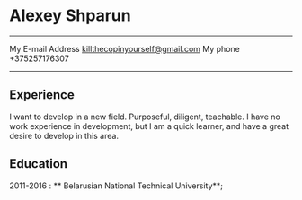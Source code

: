 Alexey Shparun
============

-------------------     -------------------------------
My E-mail Address       killthecopinyourself@gmail.com
My phone                +375257176307
-------------------     -------------------------------

Experience
----------
I want to develop in a new field. Purposeful, diligent, teachable. I have no work experience in development, but I am a quick learner, and have a great desire to develop in this area.

Education
---------

2011-2016 
:   **
Belarusian National Technical University**; 

  
